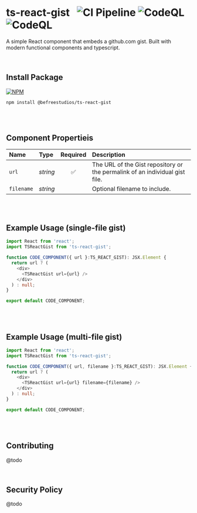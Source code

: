 # ts-react-gist &nbsp; ![CI Pipeline](https://github.com/github/docs/actions/workflows/main.yml/badge.svg) ![CodeQL](https://github.com/github/docs/actions/workflows/codeql.yml/badge.svg) ![CodeQL](https://github.com/github/docs/actions/workflows/dependency-review.yml/badge.svg)

A simple React component that embeds a github.com gist. Built with modern functional components and typescript.

<br/>

## Install Package
[![NPM](https://nodei.co/npm/@befreestudios/ts-react-gist.png)](https://www.npmjs.com/package/@befreestudios/ts-react-gist)
```
npm install @befreestudios/ts-react-gist
```
<br/>
<br/>

## Component Propertieis

| Name | Type | Required | Description |
| :--- | :--- | :---: | :--- |
| `url` | *string* |✅ | The URL of the Gist repository or the permalink of an individual gist file. |
| `filename` | *string* | | Optional filename to include. |

<br/>
<br/>

## Example Usage (single-file gist)

```typescript
import React from 'react';
import TSReactGist from 'ts-react-gist';

function CODE_COMPONENT({ url }:TS_REACT_GIST): JSX.Element {
  return url ? (
    <div>
      <TSReactGist url={url} />
    </div>
  ) : null;
}

export default CODE_COMPONENT;
```

<br/>
<br/>

## Example Usage (multi-file gist)

```typescript
import React from 'react';
import TSReactGist from 'ts-react-gist';

function CODE_COMPONENT({ url, filename }:TS_REACT_GIST): JSX.Element {
  return url ? (
    <div>
      <TSReactGist url={url} filename={filename} />
    </div>
  ) : null;
}

export default CODE_COMPONENT;
```
<br/>
<br/>

## Contributing
@todo

<br/>

## Security Policy
@todo

